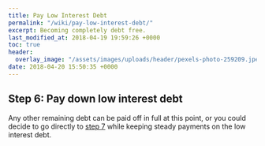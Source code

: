 ```yaml
---
title: Pay Low Interest Debt
permalink: "/wiki/pay-low-interest-debt/"
excerpt: Becoming completely debt free.
last_modified_at: 2018-04-19 19:59:26 +0000
toc: true
header:
  overlay_image: "/assets/images/uploads/header/pexels-photo-259209.jpeg"
date: 2018-04-20 15:50:35 +0000
---
```

## Step 6: Pay down low interest debt

Any other remaining debt can be paid off in full at this point, or you could decide to go directly to [step 7](/wiki/save-for-other-goals/) while keeping steady payments on the low interest debt.
